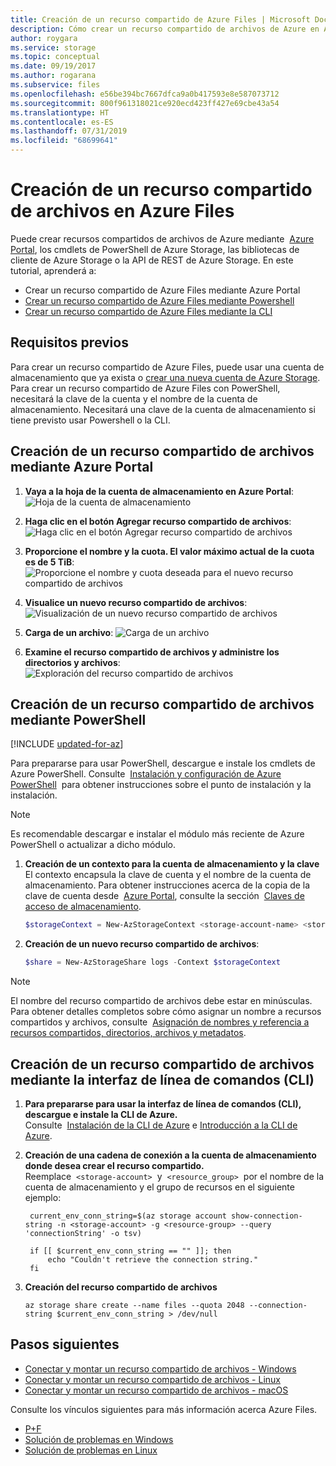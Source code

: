 ```yaml
---
title: Creación de un recurso compartido de Azure Files | Microsoft Docs
description: Cómo crear un recurso compartido de archivos de Azure en Azure Files mediante Azure Portal, PowerShell y la CLI de Azure.
author: roygara
ms.service: storage
ms.topic: conceptual
ms.date: 09/19/2017
ms.author: rogarana
ms.subservice: files
ms.openlocfilehash: e56be394bc7667dfca9a0b417593e8e587073712
ms.sourcegitcommit: 800f961318021ce920ecd423ff427e69cbe43a54
ms.translationtype: HT
ms.contentlocale: es-ES
ms.lasthandoff: 07/31/2019
ms.locfileid: "68699641"
---
```

# <a name="create-a-file-share-in-azure-files"></a>Creación de un recurso compartido de archivos en Azure Files
Puede crear recursos compartidos de archivos de Azure mediante  [Azure Portal](https://portal.azure.com/), los cmdlets de PowerShell de Azure Storage, las bibliotecas de cliente de Azure Storage o la API de REST de Azure Storage. En este tutorial, aprenderá a:
* Crear un recurso compartido de Azure Files mediante Azure Portal
* [Crear un recurso compartido de Azure Files mediante Powershell](#create-file-share-through-powershell)
* [Crear un recurso compartido de Azure Files mediante la CLI](#create-file-share-through-command-line-interface-cli)

## <a name="prerequisites"></a>Requisitos previos
Para crear un recurso compartido de Azure Files, puede usar una cuenta de almacenamiento que ya exista o [crear una nueva cuenta de Azure Storage](../common/storage-create-storage-account.md?toc=%2fazure%2fstorage%2ffiles%2ftoc.json). Para crear un recurso compartido de Azure Files con PowerShell, necesitará la clave de la cuenta y el nombre de la cuenta de almacenamiento. Necesitará una clave de la cuenta de almacenamiento si tiene previsto usar Powershell o la CLI.

## <a name="create-a-file-share-through-the-azure-portal"></a>Creación de un recurso compartido de archivos mediante Azure Portal
1. **Vaya a la hoja de la cuenta de almacenamiento en Azure Portal**:    
    ![Hoja de la cuenta de almacenamiento](./media/storage-how-to-create-file-share/create-file-share-portal1.png)

2. **Haga clic en el botón Agregar recurso compartido de archivos**:    
    ![Haga clic en el botón Agregar recurso compartido de archivos](./media/storage-how-to-create-file-share/create-file-share-portal2.png)

3. **Proporcione el nombre y la cuota. El valor máximo actual de la cuota es de 5 TiB**:    
    ![Proporcione el nombre y cuota deseada para el nuevo recurso compartido de archivos](./media/storage-how-to-create-file-share/create-file-share-portal3.png)

4. **Visualice un nuevo recurso compartido de archivos**:  ![Visualización de un nuevo recurso compartido de archivos](./media/storage-how-to-create-file-share/create-file-share-portal4.png)

5. **Carga de un archivo**:  ![Carga de un archivo](./media/storage-how-to-create-file-share/create-file-share-portal5.png)

6. **Examine el recurso compartido de archivos y administre los directorios y archivos**:  ![Exploración del recurso compartido de archivos](./media/storage-how-to-create-file-share/create-file-share-portal6.png)


## <a name="create-file-share-through-powershell"></a>Creación de un recurso compartido de archivos mediante PowerShell

[!INCLUDE [updated-for-az](../../../includes/updated-for-az.md)]

Para prepararse para usar PowerShell, descargue e instale los cmdlets de Azure PowerShell. Consulte  [Instalación y configuración de Azure PowerShell](https://azure.microsoft.com/documentation/articles/powershell-install-configure/)  para obtener instrucciones sobre el punto de instalación y la instalación.

> [!Note]  
> Es recomendable descargar e instalar el módulo más reciente de Azure PowerShell o actualizar a dicho módulo.

1. **Creación de un contexto para la cuenta de almacenamiento y la clave** El contexto encapsula la clave de cuenta y el nombre de la cuenta de almacenamiento. Para obtener instrucciones acerca de la copia de la clave de cuenta desde  [Azure Portal](https://portal.azure.com/), consulte la sección  [Claves de acceso de almacenamiento](../common/storage-account-manage.md#access-keys).

    ```powershell
    $storageContext = New-AzStorageContext <storage-account-name> <storage-account-key>
    ```
    
2. **Creación de un nuevo recurso compartido de archivos**:    
    
    ```powershell
    $share = New-AzStorageShare logs -Context $storageContext
    ```

> [!Note]  
> El nombre del recurso compartido de archivos debe estar en minúsculas. Para obtener detalles completos sobre cómo asignar un nombre a recursos compartidos y archivos, consulte  [Asignación de nombres y referencia a recursos compartidos, directorios, archivos y metadatos](https://msdn.microsoft.com/library/azure/dn167011.aspx).

## <a name="create-file-share-through-command-line-interface-cli"></a>Creación de un recurso compartido de archivos mediante la interfaz de línea de comandos (CLI)
1. **Para prepararse para usar la interfaz de línea de comandos (CLI), descargue e instale la CLI de Azure.**  
    Consulte  [Instalación de la CLI de Azure](https://docs.microsoft.com/cli/azure/install-azure-cli) e [Introducción a la CLI de Azure](https://docs.microsoft.com/cli/azure/get-started-with-azure-cli).

2. **Creación de una cadena de conexión a la cuenta de almacenamiento donde desea crear el recurso compartido.**  
    Reemplace  ```<storage-account>```  y  ```<resource_group>```  por el nombre de la cuenta de almacenamiento y el grupo de recursos en el siguiente ejemplo:

   ```azurecli
    current_env_conn_string=$(az storage account show-connection-string -n <storage-account> -g <resource-group> --query 'connectionString' -o tsv)

    if [[ $current_env_conn_string == "" ]]; then  
        echo "Couldn't retrieve the connection string."
    fi
    ```

3. **Creación del recurso compartido de archivos**
    ```azurecli
    az storage share create --name files --quota 2048 --connection-string $current_env_conn_string > /dev/null
    ```

## <a name="next-steps"></a>Pasos siguientes
* [Conectar y montar un recurso compartido de archivos - Windows](storage-how-to-use-files-windows.md)
* [Conectar y montar un recurso compartido de archivos - Linux](../storage-how-to-use-files-linux.md)
* [Conectar y montar un recurso compartido de archivos - macOS](storage-how-to-use-files-mac.md)

Consulte los vínculos siguientes para más información acerca Azure Files.

* [P+F](../storage-files-faq.md)
* [Solución de problemas en Windows](storage-troubleshoot-windows-file-connection-problems.md)      
* [Solución de problemas en Linux](storage-troubleshoot-linux-file-connection-problems.md)   
